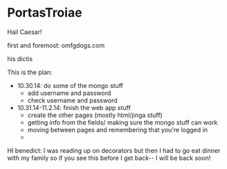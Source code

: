 PortasTroiae
============

Hail Caesar!

first and foremost: omfgdogs.com

his dictis

This is the plan:
- 10.30.14: do some of the mongo stuff
  - add username and password
  - check username and password
- 10.31.14-11.2.14: finish the web app stuff
  - create the other pages (mostly html/jinga stuff)
  - getting info from the fields/ making sure the mongo stuff can work
  - moving between pages and remembering that you're logged in
  - 
  
HI benedict: I was reading up on decorators but then I had to go eat dinner with my family so if you see this before I get back-- I will be back soon!
